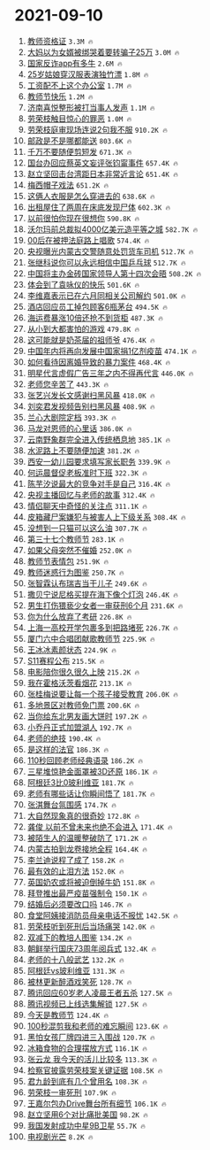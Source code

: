 # 2021-09-10

1. [教师资格证](https://s.weibo.com/weibo?q=%E6%95%99%E5%B8%88%E8%B5%84%E6%A0%BC%E8%AF%81&Refer=top) `3.3M 🔥`
1. [大妈以为女婿被绑哭着要转骗子25万](https://s.weibo.com/weibo?q=%23%E5%A4%A7%E5%A6%88%E4%BB%A5%E4%B8%BA%E5%A5%B3%E5%A9%BF%E8%A2%AB%E7%BB%91%E5%93%AD%E7%9D%80%E8%A6%81%E8%BD%AC%E9%AA%97%E5%AD%9025%E4%B8%87%23&Refer=top) `3.0M 🔥`
1. [国家反诈app有多牛](https://s.weibo.com/weibo?q=%23%E5%9B%BD%E5%AE%B6%E5%8F%8D%E8%AF%88app%E6%9C%89%E5%A4%9A%E7%89%9B%23&Refer=top) `2.6M 🔥`
1. [25岁姑娘穿汉服表演独竹漂](https://s.weibo.com/weibo?q=%2325%E5%B2%81%E5%A7%91%E5%A8%98%E7%A9%BF%E6%B1%89%E6%9C%8D%E8%A1%A8%E6%BC%94%E7%8B%AC%E7%AB%B9%E6%BC%82%23&Refer=top) `1.8M 🔥`
1. [工资配不上这个办公室](https://s.weibo.com/weibo?q=%23%E5%B7%A5%E8%B5%84%E9%85%8D%E4%B8%8D%E4%B8%8A%E8%BF%99%E4%B8%AA%E5%8A%9E%E5%85%AC%E5%AE%A4%23&Refer=top) `1.7M 🔥`
1. [教师节快乐](https://s.weibo.com/weibo?q=%23%E6%95%99%E5%B8%88%E8%8A%82%E5%BF%AB%E4%B9%90%23&Refer=top) `1.2M 🔥`
1. [济南喜悦整形被打当事人发声](https://s.weibo.com/weibo?q=%23%E6%B5%8E%E5%8D%97%E5%96%9C%E6%82%A6%E6%95%B4%E5%BD%A2%E8%A2%AB%E6%89%93%E5%BD%93%E4%BA%8B%E4%BA%BA%E5%8F%91%E5%A3%B0%23&Refer=top) `1.1M 🔥`
1. [劳荣枝触目惊心的罪恶](https://s.weibo.com/weibo?q=%23%E5%8A%B3%E8%8D%A3%E6%9E%9D%E8%A7%A6%E7%9B%AE%E6%83%8A%E5%BF%83%E7%9A%84%E7%BD%AA%E6%81%B6%23&Refer=top) `1.0M 🔥`
1. [劳荣枝庭审现场连说2句我不服](https://s.weibo.com/weibo?q=%23%E5%8A%B3%E8%8D%A3%E6%9E%9D%E5%BA%AD%E5%AE%A1%E7%8E%B0%E5%9C%BA%E8%BF%9E%E8%AF%B42%E5%8F%A5%E6%88%91%E4%B8%8D%E6%9C%8D%23&Refer=top) `910.2K 🔥`
1. [邮政是不是哪都能送](https://s.weibo.com/weibo?q=%23%E9%82%AE%E6%94%BF%E6%98%AF%E4%B8%8D%E6%98%AF%E5%93%AA%E9%83%BD%E8%83%BD%E9%80%81%23&Refer=top) `803.6K 🔥`
1. [千万不要随便剪短发](https://s.weibo.com/weibo?q=%23%E5%8D%83%E4%B8%87%E4%B8%8D%E8%A6%81%E9%9A%8F%E4%BE%BF%E5%89%AA%E7%9F%AD%E5%8F%91%23&Refer=top) `671.3K 🔥`
1. [国台办回应蔡英文妄评张钧甯事件](https://s.weibo.com/weibo?q=%23%E5%9B%BD%E5%8F%B0%E5%8A%9E%E5%9B%9E%E5%BA%94%E8%94%A1%E8%8B%B1%E6%96%87%E5%A6%84%E8%AF%84%E5%BC%A0%E9%92%A7%E7%94%AF%E4%BA%8B%E4%BB%B6%23&Refer=top) `657.4K 🔥`
1. [赵立坚回击台湾距日本非常近言论](https://s.weibo.com/weibo?q=%23%E8%B5%B5%E7%AB%8B%E5%9D%9A%E5%9B%9E%E5%87%BB%E5%8F%B0%E6%B9%BE%E8%B7%9D%E6%97%A5%E6%9C%AC%E9%9D%9E%E5%B8%B8%E8%BF%91%E8%A8%80%E8%AE%BA%23&Refer=top) `651.4K 🔥`
1. [梅西帽子戏法](https://s.weibo.com/weibo?q=%23%E6%A2%85%E8%A5%BF%E5%B8%BD%E5%AD%90%E6%88%8F%E6%B3%95%23&Refer=top) `651.2K 🔥`
1. [这俩人衣服是怎么穿进去的](https://s.weibo.com/weibo?q=%23%E8%BF%99%E4%BF%A9%E4%BA%BA%E8%A1%A3%E6%9C%8D%E6%98%AF%E6%80%8E%E4%B9%88%E7%A9%BF%E8%BF%9B%E5%8E%BB%E7%9A%84%23&Refer=top) `638.6K 🔥`
1. [出租屋住了两周在床底发现尸体](https://s.weibo.com/weibo?q=%23%E5%87%BA%E7%A7%9F%E5%B1%8B%E4%BD%8F%E4%BA%86%E4%B8%A4%E5%91%A8%E5%9C%A8%E5%BA%8A%E5%BA%95%E5%8F%91%E7%8E%B0%E5%B0%B8%E4%BD%93%23&Refer=top) `602.3K 🔥`
1. [以前很怕你现在很想你](https://s.weibo.com/weibo?q=%23%E4%BB%A5%E5%89%8D%E5%BE%88%E6%80%95%E4%BD%A0%E7%8E%B0%E5%9C%A8%E5%BE%88%E6%83%B3%E4%BD%A0%23&Refer=top) `590.8K 🔥`
1. [沃尔玛前总裁拟4000亿美元造平等之城](https://s.weibo.com/weibo?q=%23%E6%B2%83%E5%B0%94%E7%8E%9B%E5%89%8D%E6%80%BB%E8%A3%81%E6%8B%9F4000%E4%BA%BF%E7%BE%8E%E5%85%83%E9%80%A0%E5%B9%B3%E7%AD%89%E4%B9%8B%E5%9F%8E%23&Refer=top) `582.7K 🔥`
1. [00后在被押法庭路上唱歌](https://s.weibo.com/weibo?q=%2300%E5%90%8E%E5%9C%A8%E8%A2%AB%E6%8A%BC%E6%B3%95%E5%BA%AD%E8%B7%AF%E4%B8%8A%E5%94%B1%E6%AD%8C%23&Refer=top) `574.4K 🔥`
1. [央视曝光内蒙古交警随意处罚货车司机](https://s.weibo.com/weibo?q=%23%E5%A4%AE%E8%A7%86%E6%9B%9D%E5%85%89%E5%86%85%E8%92%99%E5%8F%A4%E4%BA%A4%E8%AD%A6%E9%9A%8F%E6%84%8F%E5%A4%84%E7%BD%9A%E8%B4%A7%E8%BD%A6%E5%8F%B8%E6%9C%BA%23&Refer=top) `512.7K 🔥`
1. [张继科说你可以永远相信中国乒乓球](https://s.weibo.com/weibo?q=%23%E5%BC%A0%E7%BB%A7%E7%A7%91%E8%AF%B4%E4%BD%A0%E5%8F%AF%E4%BB%A5%E6%B0%B8%E8%BF%9C%E7%9B%B8%E4%BF%A1%E4%B8%AD%E5%9B%BD%E4%B9%92%E4%B9%93%E7%90%83%23&Refer=top) `512.7K 🔥`
1. [中国将主办金砖国家领导人第十四次会晤](https://s.weibo.com/weibo?q=%23%E4%B8%AD%E5%9B%BD%E5%B0%86%E4%B8%BB%E5%8A%9E%E9%87%91%E7%A0%96%E5%9B%BD%E5%AE%B6%E9%A2%86%E5%AF%BC%E4%BA%BA%E7%AC%AC%E5%8D%81%E5%9B%9B%E6%AC%A1%E4%BC%9A%E6%99%A4%23&Refer=top) `508.2K 🔥`
1. [体会到了袁咏仪的快乐](https://s.weibo.com/weibo?q=%23%E4%BD%93%E4%BC%9A%E5%88%B0%E4%BA%86%E8%A2%81%E5%92%8F%E4%BB%AA%E7%9A%84%E5%BF%AB%E4%B9%90%23&Refer=top) `501.6K 🔥`
1. [李维嘉表示已在六月同相关公司解约](https://s.weibo.com/weibo?q=%23%E6%9D%8E%E7%BB%B4%E5%98%89%E8%A1%A8%E7%A4%BA%E5%B7%B2%E5%9C%A8%E5%85%AD%E6%9C%88%E5%90%8C%E7%9B%B8%E5%85%B3%E5%85%AC%E5%8F%B8%E8%A7%A3%E7%BA%A6%23&Refer=top) `501.0K 🔥`
1. [酒店回应员工掉包顾客6瓶茅台](https://s.weibo.com/weibo?q=%E9%85%92%E5%BA%97%E5%9B%9E%E5%BA%94%E5%91%98%E5%B7%A5%E6%8E%89%E5%8C%85%E9%A1%BE%E5%AE%A26%E7%93%B6%E8%8C%85%E5%8F%B0&Refer=top) `494.5K 🔥`
1. [海运费暴涨10倍还抢不到货柜](https://s.weibo.com/weibo?q=%23%E6%B5%B7%E8%BF%90%E8%B4%B9%E6%9A%B4%E6%B6%A810%E5%80%8D%E8%BF%98%E6%8A%A2%E4%B8%8D%E5%88%B0%E8%B4%A7%E6%9F%9C%23&Refer=top) `487.3K 🔥`
1. [从小到大都害怕的游戏](https://s.weibo.com/weibo?q=%23%E4%BB%8E%E5%B0%8F%E5%88%B0%E5%A4%A7%E9%83%BD%E5%AE%B3%E6%80%95%E7%9A%84%E6%B8%B8%E6%88%8F%23&Refer=top) `479.8K 🔥`
1. [这可能就是奶茶届的祖师爷](https://s.weibo.com/weibo?q=%23%E8%BF%99%E5%8F%AF%E8%83%BD%E5%B0%B1%E6%98%AF%E5%A5%B6%E8%8C%B6%E5%B1%8A%E7%9A%84%E7%A5%96%E5%B8%88%E7%88%B7%23&Refer=top) `476.4K 🔥`
1. [中国年内将再向发展中国家捐1亿剂疫苗](https://s.weibo.com/weibo?q=%23%E4%B8%AD%E5%9B%BD%E5%B9%B4%E5%86%85%E5%B0%86%E5%86%8D%E5%90%91%E5%8F%91%E5%B1%95%E4%B8%AD%E5%9B%BD%E5%AE%B6%E6%8D%901%E4%BA%BF%E5%89%82%E7%96%AB%E8%8B%97%23&Refer=top) `474.1K 🔥`
1. [如何看待因离婚导致的暴力案件](https://s.weibo.com/weibo?q=%23%E5%A6%82%E4%BD%95%E7%9C%8B%E5%BE%85%E5%9B%A0%E7%A6%BB%E5%A9%9A%E5%AF%BC%E8%87%B4%E7%9A%84%E6%9A%B4%E5%8A%9B%E6%A1%88%E4%BB%B6%23&Refer=top) `468.4K 🔥`
1. [明星代言虚假广告三年之内不得再代言](https://s.weibo.com/weibo?q=%23%E6%98%8E%E6%98%9F%E4%BB%A3%E8%A8%80%E8%99%9A%E5%81%87%E5%B9%BF%E5%91%8A%E4%B8%89%E5%B9%B4%E4%B9%8B%E5%86%85%E4%B8%8D%E5%BE%97%E5%86%8D%E4%BB%A3%E8%A8%80%23&Refer=top) `446.0K 🔥`
1. [老师您辛苦了](https://s.weibo.com/weibo?q=%23%E8%80%81%E5%B8%88%E6%82%A8%E8%BE%9B%E8%8B%A6%E4%BA%86%23&Refer=top) `443.3K 🔥`
1. [张艺兴发长文感谢扫黑风暴](https://s.weibo.com/weibo?q=%23%E5%BC%A0%E8%89%BA%E5%85%B4%E5%8F%91%E9%95%BF%E6%96%87%E6%84%9F%E8%B0%A2%E6%89%AB%E9%BB%91%E9%A3%8E%E6%9A%B4%23&Refer=top) `418.0K 🔥`
1. [刘奕君发视频告别扫黑风暴](https://s.weibo.com/weibo?q=%23%E5%88%98%E5%A5%95%E5%90%9B%E5%8F%91%E8%A7%86%E9%A2%91%E5%91%8A%E5%88%AB%E6%89%AB%E9%BB%91%E9%A3%8E%E6%9A%B4%23&Refer=top) `408.9K 🔥`
1. [兰心大剧院定档](https://s.weibo.com/weibo?q=%23%E5%85%B0%E5%BF%83%E5%A4%A7%E5%89%A7%E9%99%A2%E5%AE%9A%E6%A1%A3%23&Refer=top) `393.3K 🔥`
1. [马龙对恩师的心里话](https://s.weibo.com/weibo?q=%23%E9%A9%AC%E9%BE%99%E5%AF%B9%E6%81%A9%E5%B8%88%E7%9A%84%E5%BF%83%E9%87%8C%E8%AF%9D%23&Refer=top) `386.0K 🔥`
1. [云南野象群完全进入传统栖息地](https://s.weibo.com/weibo?q=%23%E4%BA%91%E5%8D%97%E9%87%8E%E8%B1%A1%E7%BE%A4%E5%AE%8C%E5%85%A8%E8%BF%9B%E5%85%A5%E4%BC%A0%E7%BB%9F%E6%A0%96%E6%81%AF%E5%9C%B0%23&Refer=top) `385.1K 🔥`
1. [水泥路上不要随便加速](https://s.weibo.com/weibo?q=%23%E6%B0%B4%E6%B3%A5%E8%B7%AF%E4%B8%8A%E4%B8%8D%E8%A6%81%E9%9A%8F%E4%BE%BF%E5%8A%A0%E9%80%9F%23&Refer=top) `381.2K 🔥`
1. [西安一幼儿园要求填写家长职务](https://s.weibo.com/weibo?q=%23%E8%A5%BF%E5%AE%89%E4%B8%80%E5%B9%BC%E5%84%BF%E5%9B%AD%E8%A6%81%E6%B1%82%E5%A1%AB%E5%86%99%E5%AE%B6%E9%95%BF%E8%81%8C%E5%8A%A1%23&Refer=top) `339.9K 🔥`
1. [何运晨督促老板准时下班](https://s.weibo.com/weibo?q=%23%E4%BD%95%E8%BF%90%E6%99%A8%E7%9D%A3%E4%BF%83%E8%80%81%E6%9D%BF%E5%87%86%E6%97%B6%E4%B8%8B%E7%8F%AD%23&Refer=top) `322.3K 🔥`
1. [陈芋汐说最大的竞争对手是自己](https://s.weibo.com/weibo?q=%23%E9%99%88%E8%8A%8B%E6%B1%90%E8%AF%B4%E6%9C%80%E5%A4%A7%E7%9A%84%E7%AB%9E%E4%BA%89%E5%AF%B9%E6%89%8B%E6%98%AF%E8%87%AA%E5%B7%B1%23&Refer=top) `316.4K 🔥`
1. [央视主播回忆与老师的故事](https://s.weibo.com/weibo?q=%23%E5%A4%AE%E8%A7%86%E4%B8%BB%E6%92%AD%E5%9B%9E%E5%BF%86%E4%B8%8E%E8%80%81%E5%B8%88%E7%9A%84%E6%95%85%E4%BA%8B%23&Refer=top) `312.4K 🔥`
1. [情侣聊天中奇怪的关注点](https://s.weibo.com/weibo?q=%23%E6%83%85%E4%BE%A3%E8%81%8A%E5%A4%A9%E4%B8%AD%E5%A5%87%E6%80%AA%E7%9A%84%E5%85%B3%E6%B3%A8%E7%82%B9%23&Refer=top) `311.1K 🔥`
1. [皮箱藏尸案嫌犯与被害人上下级关系](https://s.weibo.com/weibo?q=%23%E7%9A%AE%E7%AE%B1%E8%97%8F%E5%B0%B8%E6%A1%88%E5%AB%8C%E7%8A%AF%E4%B8%8E%E8%A2%AB%E5%AE%B3%E4%BA%BA%E4%B8%8A%E4%B8%8B%E7%BA%A7%E5%85%B3%E7%B3%BB%23&Refer=top) `308.4K 🔥`
1. [没想到一只猫可以这么油](https://s.weibo.com/weibo?q=%23%E6%B2%A1%E6%83%B3%E5%88%B0%E4%B8%80%E5%8F%AA%E7%8C%AB%E5%8F%AF%E4%BB%A5%E8%BF%99%E4%B9%88%E6%B2%B9%23&Refer=top) `307.7K 🔥`
1. [第三十七个教师节](https://s.weibo.com/weibo?q=%E7%AC%AC%E4%B8%89%E5%8D%81%E4%B8%83%E4%B8%AA%E6%95%99%E5%B8%88%E8%8A%82&Refer=top) `283.1K 🔥`
1. [如果父母突然不催婚](https://s.weibo.com/weibo?q=%23%E5%A6%82%E6%9E%9C%E7%88%B6%E6%AF%8D%E7%AA%81%E7%84%B6%E4%B8%8D%E5%82%AC%E5%A9%9A%23&Refer=top) `252.0K 🔥`
1. [教师节表情包](https://s.weibo.com/weibo?q=%E6%95%99%E5%B8%88%E8%8A%82%E8%A1%A8%E6%83%85%E5%8C%85&Refer=top) `251.9K 🔥`
1. [教师迷惑行为图鉴](https://s.weibo.com/weibo?q=%23%E6%95%99%E5%B8%88%E8%BF%B7%E6%83%91%E8%A1%8C%E4%B8%BA%E5%9B%BE%E9%89%B4%23&Refer=top) `250.7K 🔥`
1. [张智霖认布瑞吉当干儿子](https://s.weibo.com/weibo?q=%23%E5%BC%A0%E6%99%BA%E9%9C%96%E8%AE%A4%E5%B8%83%E7%91%9E%E5%90%89%E5%BD%93%E5%B9%B2%E5%84%BF%E5%AD%90%23&Refer=top) `249.6K 🔥`
1. [撒贝宁说尼格买提在海下像个灯泡](https://s.weibo.com/weibo?q=%23%E6%92%92%E8%B4%9D%E5%AE%81%E8%AF%B4%E5%B0%BC%E6%A0%BC%E4%B9%B0%E6%8F%90%E5%9C%A8%E6%B5%B7%E4%B8%8B%E5%83%8F%E4%B8%AA%E7%81%AF%E6%B3%A1%23&Refer=top) `246.4K 🔥`
1. [男生打伤猥亵少女者一审获刑6个月](https://s.weibo.com/weibo?q=%23%E7%94%B7%E7%94%9F%E6%89%93%E4%BC%A4%E7%8C%A5%E4%BA%B5%E5%B0%91%E5%A5%B3%E8%80%85%E4%B8%80%E5%AE%A1%E8%8E%B7%E5%88%916%E4%B8%AA%E6%9C%88%23&Refer=top) `231.6K 🔥`
1. [你为什么放弃了考研](https://s.weibo.com/weibo?q=%23%E4%BD%A0%E4%B8%BA%E4%BB%80%E4%B9%88%E6%94%BE%E5%BC%83%E4%BA%86%E8%80%83%E7%A0%94%23&Refer=top) `226.8K 🔥`
1. [上海一高校开学包裹多到把路堵死](https://s.weibo.com/weibo?q=%23%E4%B8%8A%E6%B5%B7%E4%B8%80%E9%AB%98%E6%A0%A1%E5%BC%80%E5%AD%A6%E5%8C%85%E8%A3%B9%E5%A4%9A%E5%88%B0%E6%8A%8A%E8%B7%AF%E5%A0%B5%E6%AD%BB%23&Refer=top) `226.7K 🔥`
1. [厦门六中合唱团献歌教师节](https://s.weibo.com/weibo?q=%23%E5%8E%A6%E9%97%A8%E5%85%AD%E4%B8%AD%E5%90%88%E5%94%B1%E5%9B%A2%E7%8C%AE%E6%AD%8C%E6%95%99%E5%B8%88%E8%8A%82%23&Refer=top) `225.9K 🔥`
1. [王冰冰素颜状态](https://s.weibo.com/weibo?q=%23%E7%8E%8B%E5%86%B0%E5%86%B0%E7%B4%A0%E9%A2%9C%E7%8A%B6%E6%80%81%23&Refer=top) `224.9K 🔥`
1. [S11赛程公布](https://s.weibo.com/weibo?q=%23S11%E8%B5%9B%E7%A8%8B%E5%85%AC%E5%B8%83%23&Refer=top) `215.5K 🔥`
1. [电影陪你很久很久上映](https://s.weibo.com/weibo?q=%E7%94%B5%E5%BD%B1%E9%99%AA%E4%BD%A0%E5%BE%88%E4%B9%85%E5%BE%88%E4%B9%85%E4%B8%8A%E6%98%A0&Refer=top) `215.2K 🔥`
1. [我在霍格沃茨看烟花](https://s.weibo.com/weibo?q=%23%E6%88%91%E5%9C%A8%E9%9C%8D%E6%A0%BC%E6%B2%83%E8%8C%A8%E7%9C%8B%E7%83%9F%E8%8A%B1%23&Refer=top) `213.1K 🔥`
1. [张桂梅说要让每一个孩子接受教育](https://s.weibo.com/weibo?q=%23%E5%BC%A0%E6%A1%82%E6%A2%85%E8%AF%B4%E8%A6%81%E8%AE%A9%E6%AF%8F%E4%B8%80%E4%B8%AA%E5%AD%A9%E5%AD%90%E6%8E%A5%E5%8F%97%E6%95%99%E8%82%B2%23&Refer=top) `206.0K 🔥`
1. [多地景区对教师免门票](https://s.weibo.com/weibo?q=%23%E5%A4%9A%E5%9C%B0%E6%99%AF%E5%8C%BA%E5%AF%B9%E6%95%99%E5%B8%88%E5%85%8D%E9%97%A8%E7%A5%A8%23&Refer=top) `200.6K 🔥`
1. [当你给东北男友画大饼时](https://s.weibo.com/weibo?q=%23%E5%BD%93%E4%BD%A0%E7%BB%99%E4%B8%9C%E5%8C%97%E7%94%B7%E5%8F%8B%E7%94%BB%E5%A4%A7%E9%A5%BC%E6%97%B6%23&Refer=top) `197.2K 🔥`
1. [小乔丹正式加盟湖人](https://s.weibo.com/weibo?q=%23%E5%B0%8F%E4%B9%94%E4%B8%B9%E6%AD%A3%E5%BC%8F%E5%8A%A0%E7%9B%9F%E6%B9%96%E4%BA%BA%23&Refer=top) `192.7K 🔥`
1. [老师的绝技](https://s.weibo.com/weibo?q=%23%E8%80%81%E5%B8%88%E7%9A%84%E7%BB%9D%E6%8A%80%23&Refer=top) `190.4K 🔥`
1. [是这样的法官](https://s.weibo.com/weibo?q=%23%E6%98%AF%E8%BF%99%E6%A0%B7%E7%9A%84%E6%B3%95%E5%AE%98%23&Refer=top) `186.3K 🔥`
1. [110秒回顾老师经典语录](https://s.weibo.com/weibo?q=110%E7%A7%92%E5%9B%9E%E9%A1%BE%E8%80%81%E5%B8%88%E7%BB%8F%E5%85%B8%E8%AF%AD%E5%BD%95&Refer=top) `186.2K 🔥`
1. [三星堆惊艳金面罩被3D还原](https://s.weibo.com/weibo?q=%23%E4%B8%89%E6%98%9F%E5%A0%86%E6%83%8A%E8%89%B3%E9%87%91%E9%9D%A2%E7%BD%A9%E8%A2%AB3D%E8%BF%98%E5%8E%9F%23&Refer=top) `186.1K 🔥`
1. [阿根廷3比0玻利维亚](https://s.weibo.com/weibo?q=%23%E9%98%BF%E6%A0%B9%E5%BB%B73%E6%AF%940%E7%8E%BB%E5%88%A9%E7%BB%B4%E4%BA%9A%23&Refer=top) `181.7K 🔥`
1. [老师有哪些话让你瞬间悟了](https://s.weibo.com/weibo?q=%23%E8%80%81%E5%B8%88%E6%9C%89%E5%93%AA%E4%BA%9B%E8%AF%9D%E8%AE%A9%E4%BD%A0%E7%9E%AC%E9%97%B4%E6%82%9F%E4%BA%86%23&Refer=top) `181.7K 🔥`
1. [张淇舞台氛围感](https://s.weibo.com/weibo?q=%23%E5%BC%A0%E6%B7%87%E8%88%9E%E5%8F%B0%E6%B0%9B%E5%9B%B4%E6%84%9F%23&Refer=top) `174.7K 🔥`
1. [大自然现象真的很奇妙](https://s.weibo.com/weibo?q=%E5%A4%A7%E8%87%AA%E7%84%B6%E7%8E%B0%E8%B1%A1%E7%9C%9F%E7%9A%84%E5%BE%88%E5%A5%87%E5%A6%99&Refer=top) `172.8K 🔥`
1. [龚俊 以前不曾未来也绝不会进入](https://s.weibo.com/weibo?q=%E9%BE%9A%E4%BF%8A%20%E4%BB%A5%E5%89%8D%E4%B8%8D%E6%9B%BE%E6%9C%AA%E6%9D%A5%E4%B9%9F%E7%BB%9D%E4%B8%8D%E4%BC%9A%E8%BF%9B%E5%85%A5&Refer=top) `171.4K 🔥`
1. [被陌生人的温暖整破防了](https://s.weibo.com/weibo?q=%23%E8%A2%AB%E9%99%8C%E7%94%9F%E4%BA%BA%E7%9A%84%E6%B8%A9%E6%9A%96%E6%95%B4%E7%A0%B4%E9%98%B2%E4%BA%86%23&Refer=top) `171.2K 🔥`
1. [内蒙古拍到龙卷接地全程](https://s.weibo.com/weibo?q=%E5%86%85%E8%92%99%E5%8F%A4%E6%8B%8D%E5%88%B0%E9%BE%99%E5%8D%B7%E6%8E%A5%E5%9C%B0%E5%85%A8%E7%A8%8B&Refer=top) `164.4K 🔥`
1. [李兰迪说程了成了](https://s.weibo.com/weibo?q=%23%E6%9D%8E%E5%85%B0%E8%BF%AA%E8%AF%B4%E7%A8%8B%E4%BA%86%E6%88%90%E4%BA%86%23&Refer=top) `158.2K 🔥`
1. [最有效的止泪方法](https://s.weibo.com/weibo?q=%23%E6%9C%80%E6%9C%89%E6%95%88%E7%9A%84%E6%AD%A2%E6%B3%AA%E6%96%B9%E6%B3%95%23&Refer=top) `152.0K 🔥`
1. [英国奶农或将被迫倒掉牛奶](https://s.weibo.com/weibo?q=%E8%8B%B1%E5%9B%BD%E5%A5%B6%E5%86%9C%E6%88%96%E5%B0%86%E8%A2%AB%E8%BF%AB%E5%80%92%E6%8E%89%E7%89%9B%E5%A5%B6&Refer=top) `151.8K 🔥`
1. [拜登推出最严疫苗强制令](https://s.weibo.com/weibo?q=%23%E6%8B%9C%E7%99%BB%E6%8E%A8%E5%87%BA%E6%9C%80%E4%B8%A5%E7%96%AB%E8%8B%97%E5%BC%BA%E5%88%B6%E4%BB%A4%23&Refer=top) `150.1K 🔥`
1. [结婚后必须要改口吗](https://s.weibo.com/weibo?q=%23%E7%BB%93%E5%A9%9A%E5%90%8E%E5%BF%85%E9%A1%BB%E8%A6%81%E6%94%B9%E5%8F%A3%E5%90%97%23&Refer=top) `146.7K 🔥`
1. [食堂阿姨接消防员母亲电话不报忧](https://s.weibo.com/weibo?q=%23%E9%A3%9F%E5%A0%82%E9%98%BF%E5%A7%A8%E6%8E%A5%E6%B6%88%E9%98%B2%E5%91%98%E6%AF%8D%E4%BA%B2%E7%94%B5%E8%AF%9D%E4%B8%8D%E6%8A%A5%E5%BF%A7%23&Refer=top) `142.5K 🔥`
1. [劳荣枝听到死刑后当场痛哭](https://s.weibo.com/weibo?q=%23%E5%8A%B3%E8%8D%A3%E6%9E%9D%E5%90%AC%E5%88%B0%E6%AD%BB%E5%88%91%E5%90%8E%E5%BD%93%E5%9C%BA%E7%97%9B%E5%93%AD%23&Refer=top) `142.0K 🔥`
1. [双减下的教培人图鉴](https://s.weibo.com/weibo?q=%23%E5%8F%8C%E5%87%8F%E4%B8%8B%E7%9A%84%E6%95%99%E5%9F%B9%E4%BA%BA%E5%9B%BE%E9%89%B4%23&Refer=top) `134.2K 🔥`
1. [朝鲜举行国庆73周年阅兵式](https://s.weibo.com/weibo?q=%23%E6%9C%9D%E9%B2%9C%E4%B8%BE%E8%A1%8C%E5%9B%BD%E5%BA%8673%E5%91%A8%E5%B9%B4%E9%98%85%E5%85%B5%E5%BC%8F%23&Refer=top) `132.4K 🔥`
1. [老师的十八般武艺](https://s.weibo.com/weibo?q=%23%E8%80%81%E5%B8%88%E7%9A%84%E5%8D%81%E5%85%AB%E8%88%AC%E6%AD%A6%E8%89%BA%23&Refer=top) `132.2K 🔥`
1. [阿根廷vs玻利维亚](https://s.weibo.com/weibo?q=%E9%98%BF%E6%A0%B9%E5%BB%B7vs%E7%8E%BB%E5%88%A9%E7%BB%B4%E4%BA%9A&Refer=top) `131.3K 🔥`
1. [被林更新醉酒戏笑死](https://s.weibo.com/weibo?q=%23%E8%A2%AB%E6%9E%97%E6%9B%B4%E6%96%B0%E9%86%89%E9%85%92%E6%88%8F%E7%AC%91%E6%AD%BB%23&Refer=top) `128.7K 🔥`
1. [腾讯回应60岁老人凌晨王者五杀](https://s.weibo.com/weibo?q=%23%E8%85%BE%E8%AE%AF%E5%9B%9E%E5%BA%9460%E5%B2%81%E8%80%81%E4%BA%BA%E5%87%8C%E6%99%A8%E7%8E%8B%E8%80%85%E4%BA%94%E6%9D%80%23&Refer=top) `127.5K 🔥`
1. [腾讯视频已上线选集解锁](https://s.weibo.com/weibo?q=%E8%85%BE%E8%AE%AF%E8%A7%86%E9%A2%91%E5%B7%B2%E4%B8%8A%E7%BA%BF%E9%80%89%E9%9B%86%E8%A7%A3%E9%94%81&Refer=top) `127.5K 🔥`
1. [今天是教师节](https://s.weibo.com/weibo?q=%E4%BB%8A%E5%A4%A9%E6%98%AF%E6%95%99%E5%B8%88%E8%8A%82&Refer=top) `124.4K 🔥`
1. [100秒混剪我和老师的难忘瞬间](https://s.weibo.com/weibo?q=%23100%E7%A7%92%E6%B7%B7%E5%89%AA%E6%88%91%E5%92%8C%E8%80%81%E5%B8%88%E7%9A%84%E9%9A%BE%E5%BF%98%E7%9E%AC%E9%97%B4%23&Refer=top) `123.6K 🔥`
1. [黑怕女孩厂牌四进三入围战](https://s.weibo.com/weibo?q=%23%E9%BB%91%E6%80%95%E5%A5%B3%E5%AD%A9%E5%8E%82%E7%89%8C%E5%9B%9B%E8%BF%9B%E4%B8%89%E5%85%A5%E5%9B%B4%E6%88%98%23&Refer=top) `120.7K 🔥`
1. [冰箱食物的合理摆放方式](https://s.weibo.com/weibo?q=%23%E5%86%B0%E7%AE%B1%E9%A3%9F%E7%89%A9%E7%9A%84%E5%90%88%E7%90%86%E6%91%86%E6%94%BE%E6%96%B9%E5%BC%8F%23&Refer=top) `116.1K 🔥`
1. [张云龙 我今天的活儿比较多](https://s.weibo.com/weibo?q=%E5%BC%A0%E4%BA%91%E9%BE%99%20%E6%88%91%E4%BB%8A%E5%A4%A9%E7%9A%84%E6%B4%BB%E5%84%BF%E6%AF%94%E8%BE%83%E5%A4%9A&Refer=top) `113.3K 🔥`
1. [检察官披露劳荣枝案关键证据](https://s.weibo.com/weibo?q=%23%E6%A3%80%E5%AF%9F%E5%AE%98%E6%8A%AB%E9%9C%B2%E5%8A%B3%E8%8D%A3%E6%9E%9D%E6%A1%88%E5%85%B3%E9%94%AE%E8%AF%81%E6%8D%AE%23&Refer=top) `108.5K 🔥`
1. [君九龄到底有几个曾用名](https://s.weibo.com/weibo?q=%23%E5%90%9B%E4%B9%9D%E9%BE%84%E5%88%B0%E5%BA%95%E6%9C%89%E5%87%A0%E4%B8%AA%E6%9B%BE%E7%94%A8%E5%90%8D%23&Refer=top) `108.3K 🔥`
1. [劳荣枝一审死刑](https://s.weibo.com/weibo?q=%23%E5%8A%B3%E8%8D%A3%E6%9E%9D%E4%B8%80%E5%AE%A1%E6%AD%BB%E5%88%91%23&Refer=top) `107.9K 🔥`
1. [王嘉尔包办Drive舞台所有细节](https://s.weibo.com/weibo?q=%23%E7%8E%8B%E5%98%89%E5%B0%94%E5%8C%85%E5%8A%9EDrive%E8%88%9E%E5%8F%B0%E6%89%80%E6%9C%89%E7%BB%86%E8%8A%82%23&Refer=top) `106.1K 🔥`
1. [赵立坚用6个对比痛批美国](https://s.weibo.com/weibo?q=%23%E8%B5%B5%E7%AB%8B%E5%9D%9A%E7%94%A86%E4%B8%AA%E5%AF%B9%E6%AF%94%E7%97%9B%E6%89%B9%E7%BE%8E%E5%9B%BD%23&Refer=top) `98.2K 🔥`
1. [我国发射成功中星9B卫星](https://s.weibo.com/weibo?q=%23%E6%88%91%E5%9B%BD%E5%8F%91%E5%B0%84%E6%88%90%E5%8A%9F%E4%B8%AD%E6%98%9F9B%E5%8D%AB%E6%98%9F%23&Refer=top) `55.7K 🔥`
1. [电视剧光芒](https://s.weibo.com/weibo?q=%23%E7%94%B5%E8%A7%86%E5%89%A7%E5%85%89%E8%8A%92%23&Refer=top) `8.2K 🔥`
